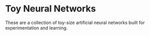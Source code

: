 # Toy Neural Networks

These are a collection of toy-size artificial neural networks built for experimentation and learning.

 

